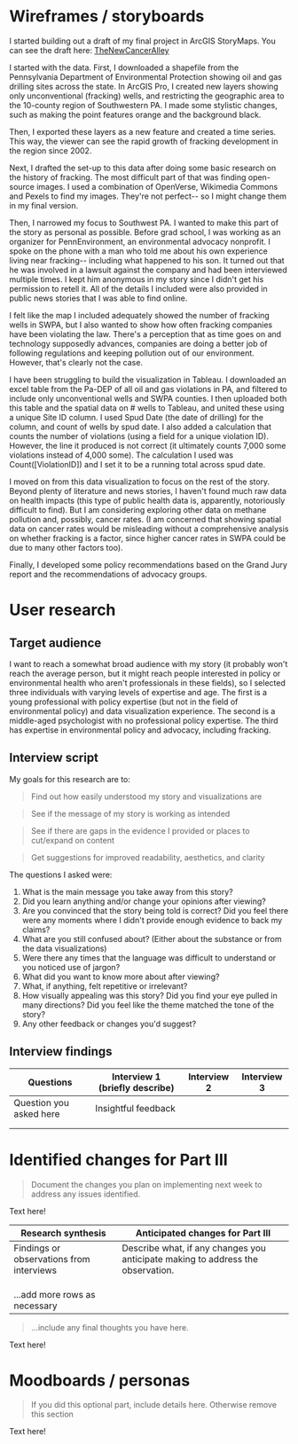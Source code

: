 # Wireframes / storyboards

I started building out a draft of my final project in ArcGIS StoryMaps. You can see the draft here: [TheNewCancerAlley](https://storymaps.arcgis.com/stories/cf5ab476dca242cd871dc464aaba0f40)

I started with the data. First, I downloaded a shapefile from the Pennsylvania Department of Environmental Protection showing oil and gas drilling sites across the state. In ArcGIS Pro, I created new layers showing only unconventional (fracking) wells, and restricting the geographic area to the 10-county region of Southwestern PA. I made some stylistic changes, such as making the point features orange and the background black.

Then, I exported these layers as a new feature and created a time series. This way, the viewer can see the rapid growth of fracking development in the region since 2002.

Next, I drafted the set-up to this data after doing some basic research on the history of fracking. The most difficult part of that was finding open-source images. I used a combination of OpenVerse, Wikimedia Commons and Pexels to find my images. They're not perfect-- so I might change them in my final version.

Then, I narrowed my focus to Southwest PA. I wanted to make this part of the story as personal as possible. Before grad school, I was working as an organizer for PennEnvironment, an environmental advocacy nonprofit. I spoke on the phone with a man who told me about his own experience living near fracking-- including what happened to his son. It turned out that he was involved in a lawsuit against the company and had been interviewed multiple times. I kept him anonymous in my story since I didn't get his permission to retell it. All of the details I included were also provided in public news stories that I was able to find online.

I felt like the map I included adequately showed the number of fracking wells in SWPA, but I also wanted to show how often fracking companies have been violating the law. There's a perception that as time goes on and technology supposedly advances, companies are doing a better job of following regulations and keeping pollution out of our environment. However, that's clearly not the case.

I have been struggling to build the visualization in Tableau. I downloaded an excel table from the Pa-DEP of all oil and gas violations in PA, and filtered to include only unconventional wells and SWPA counties. I then uploaded both this table and the spatial data on # wells to Tableau, and united these using a unique Site ID column. I used Spud Date (the date of drilling) for the column, and count of wells by spud date. I also added a calculation that counts the number of violations (using a field for a unique violation ID). However, the line it produced is not correct (it ultimately counts 7,000 some violations instead of 4,000 some). The calculation I used was Count([ViolationID]) and I set it to be a running total across spud date.

I moved on from this data visualization to focus on the rest of the story. Beyond plenty of literature and news stories, I haven't found much raw data on health impacts (this type of public health data is, apparently, notoriously difficult to find). But I am considering exploring other data on methane pollution and, possibly, cancer rates. (I am concerned that showing spatial data on cancer rates would be misleading without a comprehensive analysis on whether fracking is a factor, since higher cancer rates in SWPA could be due to many other factors too).

Finally, I developed some policy recommendations based on the Grand Jury report and the recommendations of advocacy groups.

# User research

## Target audience

I want to reach a somewhat broad audience with my story (it probably won't reach the average person, but it might reach people interested in policy or environmental health who aren't professionals in these fields), so I selected three individuals with varying levels of expertise and age. The first is a young professional with policy expertise (but not in the field of environmental policy) and data visualization experience. The second is a middle-aged psychologist with no professional policy expertise. The third has expertise in environmental policy and advocacy, including fracking.

## Interview script

My goals for this research are to:

>Find out how easily understood my story and visualizations are

>See if the message of my story is working as intended

>See if there are gaps in the evidence I provided or places to cut/expand on content

>Get suggestions for improved readability, aesthetics, and clarity

The questions I asked were:

1. What is the main message you take away from this story?			
2. Did you learn anything and/or change your opinions after viewing?	
3. Are you convinced that the story being told is correct? Did you feel there were any moments where I didn't provide enough evidence to back my claims?	
4. What are you still confused about? (Either about the substance or from the data visualizations)
5. Were there any times that the language was difficult to understand or you noticed use of jargon?
6. What did you want to know more about after viewing?	
7. What, if anything, felt repetitive or irrelevant?	
8. How visually appealing was this story? Did you find your eye pulled in many directions? Did you feel like the theme matched the tone of the story?		
9. Any other feedback or changes you'd suggest?		
		
## Interview findings

| Questions               | Interview 1 (briefly describe) | Interview 2 | Interview 3 |
|-------------------------|--------------------------------|-------------|-------------|
| Question you asked here | Insightful feedback            |             |             |
|                         |                                |             |             |
|                         |                                |             |             |


# Identified changes for Part III
> Document the changes you plan on implementing next week to address any issues identified.  

Text here!

| Research synthesis                       | Anticipated changes for Part III                                                |
|------------------------------------------|---------------------------------------------------------------------------------|
| Findings or observations from interviews | Describe what, if any changes you anticipate making to address the observation. |
|                                          |                                                                                 |
|                                          |                                                                                 |
|                                          |                                                                                 |
| ...add more rows as necessary            |                                                                                 |

> ...include any final thoughts you have here. 

Text here!

# Moodboards / personas
> If you did this optional part, include details here.  Otherwise remove this section

Text here!

